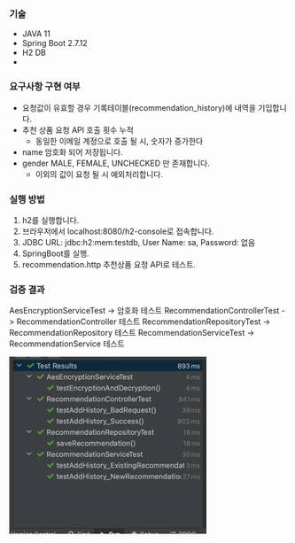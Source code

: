 ### 기술
- JAVA 11
- Spring Boot 2.7.12
- H2 DB
- 
### 요구사항 구현 여부
- 요청값이 유효할 경우 기록테이블(recommendation_history)에 내역을 기입합니다.
- 추천 상품 요청 API 호출 횟수 누적
  - 동일한 이메일 계정으로 호출 될 시, 숫자가 증가한다
- name 암호화 되어 저장됩니다.
- gender MALE, FEMALE, UNCHECKED 만 존재합니다.
  - 이외의 값이 요청 될 시 예외처리합니다.

### 실행 방법
1. h2를 실행합니다.
2. 브라우저에서 localhost:8080/h2-console로 접속합니다.
3. JDBC URL: jdbc:h2:mem:testdb, User Name: sa, Password: 없음
4. SpringBoot를 실행.
5. recommendation.http 추천상품 요청 API로 테스트.

### 검증 결과
AesEncryptionServiceTest -> 암호화 테스트
RecommendationControllerTest -> RecommendationController 테스트
RecommendationRepositoryTest -> RecommendationRepository 테스트
RecommendationServiceTest -> RecommendationService 테스트

![img.png](img.png)
